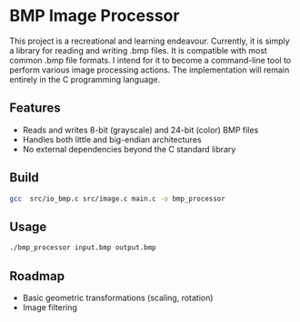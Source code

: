 # BMP Image Processor

This project is a recreational and learning endeavour. Currently, it is simply a library for reading and writing .bmp files. It is compatible with most common .bmp file formats. I intend for it to become a command-line tool to perform various image processing actions. The implementation will remain entirely in the C programming language.

## Features

- Reads and writes 8-bit (grayscale) and 24-bit (color) BMP files
- Handles both little and big-endian architectures
- No external dependencies beyond the C standard library

## Build

```bash
gcc  src/io_bmp.c src/image.c main.c -o bmp_processor
```

## Usage
```bash
./bmp_processor input.bmp output.bmp
```

## Roadmap
- Basic geometric transformations (scaling, rotation)
- Image filtering